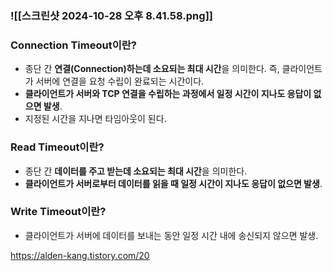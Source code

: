### ![[스크린샷 2024-10-28 오후 8.41.58.png]]

### Connection Timeout이란?
- 종단 간 **연결(Connection)하는데 소요되는 최대 시간**을 의미한다. 즉, 클라이언트가 서버에 연결을 요청 수립이 완료되는 시간이다.
- **클라이언트가 서버와 TCP 연결을 수립하는 과정에서 일정 시간이 지나도 응답이 없으면 발생**.
- 지정된 시간을 지나면 타임아웃이 된다.

### Read Timeout이란?
- 종단 간 **데이터를 주고 받는데 소요되는 최대 시간**을 의미한다. 
- **클라이언트가 서버로부터 데이터를 읽을 때 일정 시간이 지나도 응답이 없으면 발생**.

### Write Timeout이란? 
- 클라이언트가 서버에 데이터를 보내는 동안 일정 시간 내에 송신되지 않으면 발생.


https://alden-kang.tistory.com/20